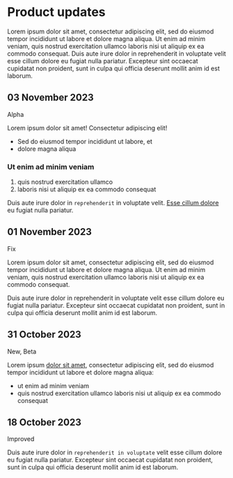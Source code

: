 # Product updates

Lorem ipsum dolor sit amet, consectetur adipiscing elit, sed do eiusmod tempor incididunt ut labore et dolore magna aliqua. Ut enim ad minim veniam, quis nostrud exercitation ullamco laboris nisi ut aliquip ex ea commodo consequat. Duis aute irure dolor in reprehenderit in voluptate velit esse cillum dolore eu fugiat nulla pariatur. Excepteur sint occaecat cupidatat non proident, sunt in culpa qui officia deserunt mollit anim id est laborum.

## 03 November 2023

Alpha

Lorem ipsum dolor sit amet! Consectetur adipiscing elit!

* Sed do eiusmod tempor incididunt ut labore, et
* dolore magna aliqua

### Ut enim ad minim veniam

1. quis nostrud exercitation ullamco
2. laboris nisi ut aliquip ex ea commodo consequat

Duis aute irure dolor in `reprehenderit` in voluptate velit. [Esse cillum dolore](https://example.com) eu fugiat nulla pariatur.

## 01 November 2023

Fix

Lorem ipsum dolor sit amet, consectetur adipiscing elit, sed do eiusmod tempor incididunt ut labore et dolore magna aliqua. Ut enim ad minim veniam, quis nostrud exercitation ullamco laboris nisi ut aliquip ex ea commodo consequat.

Duis aute irure dolor in reprehenderit in voluptate velit esse cillum dolore eu fugiat nulla pariatur. Excepteur sint occaecat cupidatat non proident, sunt in culpa qui officia deserunt mollit anim id est laborum.

## 31 October 2023

New, Beta

Lorem ipsum [dolor sit amet](https://example.com), consectetur adipiscing elit, sed do eiusmod tempor incididunt ut labore et dolore magna aliqua: 

* ut enim ad minim veniam 
* quis nostrud exercitation ullamco laboris nisi ut aliquip ex ea commodo consequat

## 18 October 2023

Improved

Duis aute irure dolor in `reprehenderit in voluptate` velit esse cillum dolore eu fugiat nulla pariatur. Excepteur sint occaecat cupidatat non proident, sunt in culpa qui officia deserunt mollit anim id est laborum.